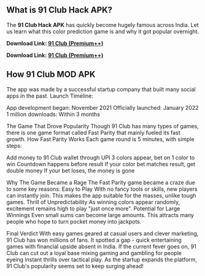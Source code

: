## What is 91 Club Hack APK?

The **91 Club Hack APK** has quickly become hugely famous across India. Let us learn what this color prediction game is and why it got popular overnight.

**Download Link: [91 Club (Premium++)](https://rpy.club/lm/yF5iLbZB2p)**

**Download Link: [91 Club (Premium++)](https://rpy.club/lm/yF5iLbZB2p)**

## How 91 Club MOD APK
The app was made by a successful startup company that built many social apps in the past. Launch Timeline:

App development began: November 2021 Officially launched: January 2022 1 million downloads: Within 3 months

The Game That Drove Popularity
Though 91 Club has many types of games, there is one game format called Fast Parity that mainly fueled its fast growth. How Fast Parity Works Each game round is 5 minutes, with simple steps:

Add money to 91 Club wallet through UPI
3 colors appear, bet on 1 color to win Countdown happens before result If your color bet matches result, get double money If your bet loses, the money is gone

Why The Game Became a Rage
The Fast Parity game became a craze due to some key reasons: Easy to Play With no fancy tools or skills, new players can instantly join. This makes the app suitable for the masses, unlike tough games. Thrill of Unpredictability As winning colors appear randomly, excitement remains high to play "just once more". Potential for Large Winnings Even small sums can become large amounts. This attracts many people who hope to turn pocket money into jackpots.

Final Verdict
With easy games geared at casual users and clever marketing, 91 Club has won millions of fans. It spotted a gap - quick entertaining games with financial upside absent in India. If the current fever goes on, 91 Club can cut out a loyal base mixing gaming and gambling for people eyeing instant thrills over tactical play. As the startup expands the platform, 91 Club's popularity seems set to keep surging ahead!
